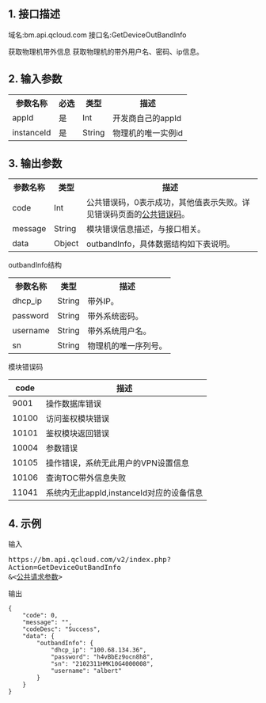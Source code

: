 ## 1. 接口描述
域名:bm.api.qcloud.com
接口名:GetDeviceOutBandInfo

获取物理机带外信息
获取物理机的带外用户名、密码、ip信息。


## 2. 输入参数
<table class="t"><tbody><tr>
<th><b>参数名称</b></th>
<th><b>必选</b></th>
<th><b>类型</b></th>
<th><b>描述</b></th>
<tr>
<td> appId
<td> 是
<td> Int
<td> 开发商自己的appId
<tr>
<td> instanceId
<td> 是
<td> String
<td> 物理机的唯一实例id
</tbody></table>


## 3. 输出参数

<table class="t"><tbody><tr>
<th><b>参数名称</b></th>
<th><b>类型</b></th>
<th><b>描述</b></th>
<tr>
<td> code
<td> Int
<td> 公共错误码，0表示成功，其他值表示失败。详见错误码页面的<a href="/doc/api/456/6725" title="公共错误码">公共错误码</a>。
<tr>
<td> message
<td> String
<td> 模块错误信息描述，与接口相关。
<tr>
<td> data
<td> Object
<td> outbandInfo，具体数据结构如下表说明。
</tbody></table>

</b></th>outbandInfo结构</b></th>
<table class="t"><tbody><tr>
<th><b>参数名称</b></th>
<th><b>类型</b></th>
<th><b>描述</b></th>
<tr>
<td> dhcp_ip
<td> String
<td> 带外IP。
<tr>
<td> password
<td> String
<td> 带外系统密码。
<tr>
<td> username
<td> String
<td> 带外系统用户名。
<tr>
<td> sn
<td> String
<td> 物理机的唯一序列号。
</tbody></table>


模块错误码

| code | 描述 |
|------|------|
| 9001 | 操作数据库错误 |
| 10100 | 访问鉴权模块错误 |
| 10101 | 鉴权模块返回错误 |
| 10004 | 参数错误 |
| 10105 | 操作错误，系统无此用户的VPN设置信息 |
| 10106 | 查询TOC带外信息失败 |
| 11041 | 系统内无此appId,instanceId对应的设备信息 |


## 4. 示例
输入
<pre>
https://bm.api.qcloud.com/v2/index.php?
Action=GetDeviceOutBandInfo
&<<a href="https://www.qcloud.com/doc/api/229/6976">公共请求参数</a>>
</pre>
输出
```
{
    "code": 0,
    "message": "",
    "codeDesc": "Success",
    "data": {
        "outbandInfo": {
            "dhcp_ip": "100.68.134.36",
            "password": "h4vBbEz9ocn8h8",
            "sn": "2102311HMK10G4000008",
            "username": "albert"
        }
    }
}
```

